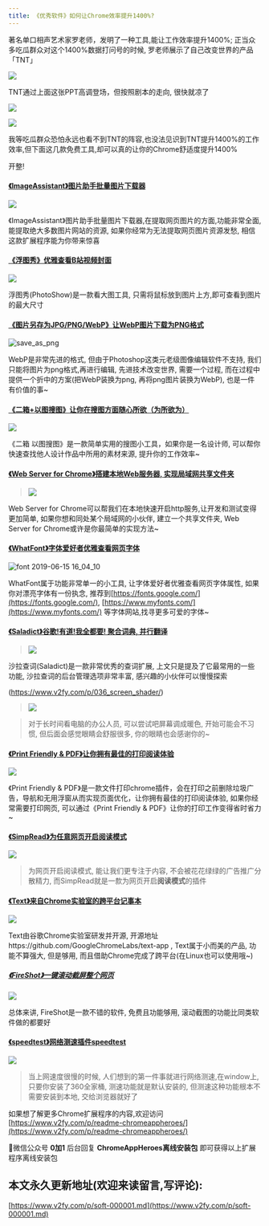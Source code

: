 ```yaml
---
title: 《优秀软件》如何让Chrome效率提升1400%?
---
```


著名单口相声艺术家罗老师，发明了一种工具,能让工作效率提升1400%; 正当众多吃瓜群众对这个1400%数据打问号的时候, 罗老师展示了自己改变世界的产品「TNT」

![](https://www.v2fy.com/asset/window10-1400/1400.png)

TNT通过上面这张PPT高调登场，但按照剧本的走向, 很快就凉了

![](https://www.v2fy.com/asset/window10-1400/tnt-ppt.png)

![](https://www.v2fy.com/asset/window10-1400/256.jpg)


我等吃瓜群众恐怕永远也看不到TNT的阵容,也没法见识到TNT提升1400%的工作效率,但下面这几款免费工具,却可以真的让你的Chrome舒适度提升1400%

开整!

#### [《ImageAssistant》图片助手批量图片下载器](https://www.v2fy.com/p/061-image-assistant/) 


![](https://www.v2fy.com/asset/README/69475211-6cba5e80-0e05-11ea-8364-2fdaf073cdb0.gif)

《ImageAssistant》图片助手批量图片下载器,在提取网页图片的方面,功能非常全面, 能提取绝大多数图片网站的资源, 如果你经常为无法提取网页图片资源发愁, 相信这款扩展程序能为你带来惊喜




#### [《浮图秀》优雅查看B站视频封面](https://www.v2fy.com/p/064_photoshow/)



![](https://www.v2fy.com/asset/064-photoshow/photoshop-bilibili.gif)

浮图秀(PhotoShow)是一款看大图工具, 只需将鼠标放到图片上方,即可查看到图片的最大尺寸


#### [《图片另存为JPG/PNG/WebP》让WebP图片下载为PNG格式](https://www.v2fy.com/p/057_webp_save_as_png/)

![save_as_png](https://www.v2fy.com/asset/README/63221240-ce48ac80-c1c8-11e9-9860-376fedc0845e.gif)

WebP是非常先进的格式, 但由于Photoshop这类元老级图像编辑软件不支持, 我们只能将图片为png格式,再进行编辑, 先进技术改变世界, 需要一个过程, 而在过程中提供一个折中的方案(把WebP装换为png, 再将png图片装换为WebP), 也是一件有价值的事~

#### [《二箱+以图搜图》让你在搜图方面随心所欲（为所欲为）](https://www.v2fy.com/p/054_er_xiang_yi_tu_sou_tu/)


![](https://www.v2fy.com/asset/README/61757068-93ce3880-adf1-11e9-8903-ebf313fb6098.gif)


《二箱 以图搜图》是一款简单实用的搜图小工具，如果你是一名设计师, 可以帮你快速查找他人设计作品中所用的素材来源, 提升你的工作效率~


#### [《Web Server for Chrome》搭建本地Web服务器, 实现局域网共享文件夹](https://www.v2fy.com/p/049_web_server_for_chrome/)

> ![](https://www.v2fy.com/asset/README/74d3eb882b103e0fb1e5e5dd651c052f.gif)

Web Server for Chrome可以帮我们在本地快速开启http服务,让开发和测试变得更加简单, 如果你想和同处某个局域网的小伙伴, 建立一个共享文件夹, Web Server for Chrome或许是你最简单的实现方法~ 


#### [《WhatFont》字体爱好者优雅查看网页字体](https://www.v2fy.com/p/046_whatfont/)

![font 2019-06-15 16_04_10](https://www.v2fy.com/asset/README/59549312-4529b500-8f8e-11e9-8107-004486a02258.gif)

WhatFont属于功能非常单一的小工具, 让字体爱好者优雅查看网页字体属性, 如果你对漂亮字体有一份执念, 推荐到[https://fonts.google.com/](https://fonts.google.com/), [https://www.myfonts.com/](https://www.myfonts.com/)
 等字体网站,找寻更多可爱的字体~

#### [《Saladict》谷歌!有道!我全都要! 聚合词典, 并行翻译](https://www.v2fy.com/p/037_saladict/)

>![](https://www.v2fy.com/asset/README/07322f3c4b13484a8a048194558cec5c.gif)

沙拉查词(Saladict)是一款非常优秀的查词扩展, 上文只是提及了它最常用的一些功能, 沙拉查词的后台管理选项非常丰富, 感兴趣的小伙伴可以慢慢探索


(https://www.v2fy.com/p/036_screen_shader/)

>![](https://www.v2fy.com/asset/README/3a94a283267047c39114694706de7293.gif)

> 对于长时间看电脑的办公人员, 可以尝试吧屏幕调成暖色, 开始可能会不习惯, 但后面会感觉眼睛会舒服很多, 你的眼睛也会感谢你的~

#### [《Print Friendly & PDF》让你拥有最佳的打印阅读体验](https://www.v2fy.com/p/035_print_friendly_and_pdf/)

![](https://www.v2fy.com/asset/README/a71d2b280298482ba2408482c1537bf9.gif)

《Print Friendly & PDF》是一款文件打印chrome插件，会在打印之前删除垃圾广告，导航和无用浮窗从而实现页面优化，让你拥有最佳的打印阅读体验, 如果你经常需要打印网页, 可以通过《Print Friendly & PDF》让你的打印工作变得省时省力~


#### [《SimpRead》为任意网页开启阅读模式](https://www.v2fy.com/p/029_simread/)


![](https://www.v2fy.com/asset/README/0f9aa9ca332c4325806f92784af9f9ac.gif)
> 为网页开启阅读模式, 能让我们更专注于内容, 不会被花花绿绿的广告推广分散精力, 而SimpRead就是一歀为网页开启**阅读模式**的插件



#### [《Text》来自Chrome实验室的跨平台记事本](https://www.v2fy.com/p/027_text/)

![](https://www.v2fy.com/asset/README/6e287798ca1d4b939705447d4b8b2b3b.gif)

Text由谷歌Chrome实验室研发并开源, 开源地址https://github.com/GoogleChromeLabs/text-app , Text属于小而美的产品, 功能不算强大, 但是够用, 而且借助Chrome完成了跨平台(在Linux也可以使用哦~)


##### [《FireShot》一键滚动截屏整个网页](https://www.v2fy.com/p/023_fireshot/)


![](https://www.v2fy.com/asset/README/81ac43fe1d6e454b93dc7f3ae57d96cd.gif)

总体来讲, FireShot是一款不错的软件, 免费且功能够用, 滚动截图的功能比同类软件做的都要好

#### [《speedtest》网络测速插件speedtest](https://www.v2fy.com/p/010_speedtest/)

![](https://www.v2fy.com/asset/window10-1400/speed-download.gif)

> 当上网速度很慢的时候, 人们想到的第一件事就进行网络测速,在window上, 只要你安装了360全家桶, 测速功能就是默认安装的, 但测速这种功能根本不需要安装到本地, 交给浏览器就好了


如果想了解更多Chrome扩展程序的内容,欢迎访问[https://www.v2fy.com/p/readme-chromeappheroes/](https://www.v2fy.com/p/readme-chromeappheroes/)


微信公众号 **0加1** 后台回复 **ChromeAppHeroes离线安装包** 即可获得以上扩展程序离线安装包







## 本文永久更新地址(欢迎来读留言,写评论):

[https://www.v2fy.com/p/soft-000001.md](https://www.v2fy.com/p/soft-000001.md)

